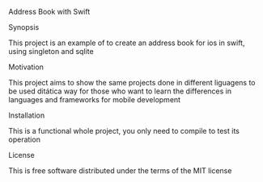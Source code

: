 Address Book with Swift

Synopsis

This project is an example of to create an address book for ios in swift, using singleton and sqlite

Motivation

This project aims to show the same projects done in different liguagens to be used ditática way for those who want to learn the differences in languages and frameworks for mobile development

Installation

This is a functional whole project, you only need to compile to test its operation

License

This is free software distributed under the terms of the MIT license

